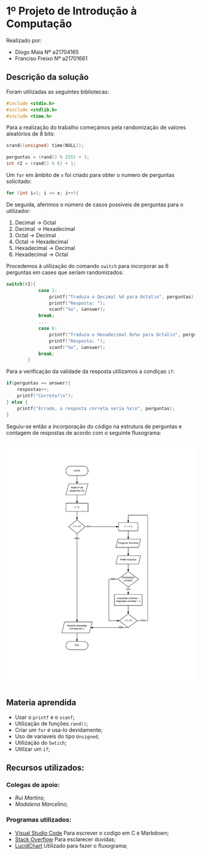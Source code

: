 # 1º Projeto de Introdução à Computação 
Realizado por:

+ Diogo Maia Nº a21704165
+ Franciso Freixo Nº a21701661

## Descrição da solução
Foram utilizadas as seguintes bibliotecas:

```c
#include <stdio.h>
#include <stdlib.h>
#include <time.h>
```

Para a realização do trabalho começámos pela randomização de valores aleatórios de 8 bits:
```c
srand((unsigned) time(NULL));
```
```c
perguntas = (rand() % 255) + 1;
int r2 = (rand() % 6) + 1;
```

Um `for` em âmbito de `x` foi criado para obter o numero de perguntas solicitado:
```c
for (int i=1; i <= x; i++){
```

De seguida, aferimos o número de casos possíveis de perguntas para o utilizador:
1. Decimal -> Octal
2. Decimal -> Hexadecimal
3. Octal -> Decimal
4. Octal -> Hexadecimal
5. Hexadecimal -> Decimal
6. Hexadecimal -> Octal


Procedemos à utilização do comando `switch` para incorporar as 6 perguntas em cases que seriam randomizados:
```c
switch(r2){
            case 1:
                printf("Traduza o Decimal %d para Octal\n", perguntas);
                printf("Resposta: ");
                scanf("%o", &answer);
            break;
            ...
            case 6:
                printf("Traduza o Hexadecimal 0x%x para Octal\n", perguntas);
                printf("Resposta: ");
                scanf("%o", &answer);
            break;
        }
```

Para a verificação da validade da resposta utilizamos a condiçao `if`:
```c
if(perguntas == answer){
    respostas++;
    printf("Correto!\n");
} else {
    printf("Errado, a resposta correta seria %x\n", perguntas);
}
```

Seguiu-se então a incorporação do código na estrutura de perguntas e contagem de respostas de acordo com o seguinte fluxograma:

![Fluxograma](Fluxograma.svg)

## Materia aprendida
* Usar o `printf` e o `scanf`;
* Utilização de funções `rand()`;
* Criar um `for` e usa-lo devidamente;
* Uso de variaveis do tipo `Unsigned`;
* Utilização do `Swtich`;
* Utilizar um `if`;


## Recursos utilizados:

### Colegas de apoio:
 * *Rui Martins*;
 * *Madalena Marcelino*;

### Programas utilizados:
 * [Visual Studio Code](https://code.visualstudio.com/) Para escrever o codigo em C e Markdown;
 * [Stack Overflow](https://stackoverflow.com/) Para esclarecer duvidas;
 * [LucidChart](https://www.lucidchart.com/) Utilizado para fazer o fluxograma;